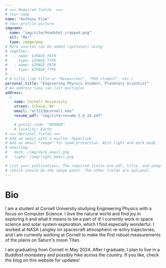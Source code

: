 ```yaml
---
# === Required fields  ===
# Your name 
name: "Anthony Fine"
# Your profile picture
imgname: 
  name: "img/site/headshot_cropped.png"
  alt: "Me!"
  type: image/png
# More sources can be added (optional) using 
# imgOther:
#   - name: $IMAGE_PATH
#     type: $IMAGE_TYPE
#   - name: $IMAGE_PATH
#     type: $IMAGE_TYPE
# ...
# A title (job title or "Researcher", "PhD student", etc.)
personal_title: "Enginering Physics Student, Planetary Scientist"
# An address (you can list multiple)
address: 
  - 
    name: Cornell University 
    street: Ithaca, NY
    email: "alf223@cornell.edu"
    resume_pdf: "img/site/resume_5_6_24.pdf"

    # postal_code: "000000"
    # locality: Earth
# === Optional fields ===
# Add an email with a mailto: hyperlink
# Add an email "image" for spam protection. With light and dark mode
# emailImg: 
#   dark: /img/dark_email.png
#   light: /img/light_email.png

# List your publications. The required fields are pdf, title, and image 
# (which should be the image path). The other fields are optional.
---
```


# Bio

I am a student at Cornell University studying Engineering Physics with a focus on Computer Science. I love the natural world and find joy in exploring it and what it means to be a part of it! I currently work in space science and solar system exploration, which I find especially wonderful. I worked at NASA Langley on spacecraft atmospheric re-entry trajectories, and I am currently working at Cornell to make the first robust measurements of the plains on Saturn's moon Titan.

I am graduating from Cornell in May 2024. After I graduate, I plan to live in a Buddhist monastery and possibly hike across the country. If you like, check the blog on this website for updates!
